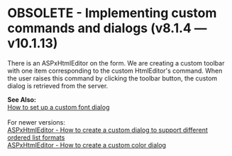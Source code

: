 # OBSOLETE - Implementing custom commands and dialogs (v8.1.4 — v10.1.13)


<p>There is an ASPxHtmlEditor on the form. We are creating a custom toolbar with one item corresponding to the custom HtmlEditor's command. When the user raises this command by clicking the toolbar button, the custom dialog is retrieved from the server.</p>
<p><strong>See Also:</strong><br> <a href="https://www.devexpress.com/Support/Center/p/E1934">How to set up a custom font dialog</a><br><br>For newer versions:<br><a href="https://www.devexpress.com/Support/Center/Example/Details/T427238/aspxhtmleditor-how-to-create-a-custom-dialog-to-support-different-ordered-list-formats">ASPxHtmlEditor - How to create a custom dialog to support different ordered list formats</a> <br><a href="https://www.devexpress.com/Support/Center/Example/Details/E4706/aspxhtmleditor-how-to-create-a-custom-color-dialog">ASPxHtmlEditor - How to create a custom color dialog</a> </p>

<br/>


